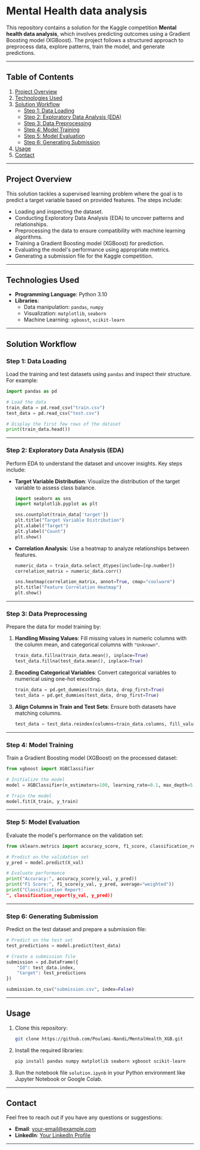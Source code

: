 
# **Mental Health data analysis**

This repository contains a solution for the Kaggle competition **Mental health data analysis**, which involves predicting outcomes using a Gradient Boosting model (XGBoost). The project follows a structured approach to preprocess data, explore patterns, train the model, and generate predictions.

---

## **Table of Contents**

1. [Project Overview](#project-overview)
2. [Technologies Used](#technologies-used)
3. [Solution Workflow](#solution-workflow)
    - [Step 1: Data Loading](#step-1-data-loading)
    - [Step 2: Exploratory Data Analysis (EDA)](#step-2-exploratory-data-analysis-eda)
    - [Step 3: Data Preprocessing](#step-3-data-preprocessing)
    - [Step 4: Model Training](#step-4-model-training)
    - [Step 5: Model Evaluation](#step-5-model-evaluation)
    - [Step 6: Generating Submission](#step-6-generating-submission)
4. [Usage](#usage)
5. [Contact](#contact)

---

## **Project Overview**

This solution tackles a supervised learning problem where the goal is to predict a target variable based on provided features. The steps include:

- Loading and inspecting the dataset.
- Conducting Exploratory Data Analysis (EDA) to uncover patterns and relationships.
- Preprocessing the data to ensure compatibility with machine learning algorithms.
- Training a Gradient Boosting model (XGBoost) for prediction.
- Evaluating the model's performance using appropriate metrics.
- Generating a submission file for the Kaggle competition.

---

## **Technologies Used**

- **Programming Language**: Python 3.10
- **Libraries**:
  - Data manipulation: `pandas`, `numpy`
  - Visualization: `matplotlib`, `seaborn`
  - Machine Learning: `xgboost`, `scikit-learn`

---

## **Solution Workflow**

### **Step 1: Data Loading**

Load the training and test datasets using `pandas` and inspect their structure. For example:

```python
import pandas as pd

# Load the data
train_data = pd.read_csv("train.csv")
test_data = pd.read_csv("test.csv")

# Display the first few rows of the dataset
print(train_data.head())
```

---

### **Step 2: Exploratory Data Analysis (EDA)**

Perform EDA to understand the dataset and uncover insights. Key steps include:

- **Target Variable Distribution**:
  Visualize the distribution of the target variable to assess class balance.

  ```python
  import seaborn as sns
  import matplotlib.pyplot as plt

  sns.countplot(train_data['target'])
  plt.title("Target Variable Distribution")
  plt.xlabel("Target")
  plt.ylabel("Count")
  plt.show()
  ```

- **Correlation Analysis**:
  Use a heatmap to analyze relationships between features.

  ```python
  numeric_data = train_data.select_dtypes(include=[np.number])
  correlation_matrix = numeric_data.corr()

  sns.heatmap(correlation_matrix, annot=True, cmap="coolwarm")
  plt.title("Feature Correlation Heatmap")
  plt.show()
  ```

---

### **Step 3: Data Preprocessing**

Prepare the data for model training by:

1. **Handling Missing Values**:
   Fill missing values in numeric columns with the column mean, and categorical columns with `"Unknown"`.

   ```python
   train_data.fillna(train_data.mean(), inplace=True)
   test_data.fillna(test_data.mean(), inplace=True)
   ```

2. **Encoding Categorical Variables**:
   Convert categorical variables to numerical using one-hot encoding.

   ```python
   train_data = pd.get_dummies(train_data, drop_first=True)
   test_data = pd.get_dummies(test_data, drop_first=True)
   ```

3. **Align Columns in Train and Test Sets**:
   Ensure both datasets have matching columns.

   ```python
   test_data = test_data.reindex(columns=train_data.columns, fill_value=0)
   ```

---

### **Step 4: Model Training**

Train a Gradient Boosting model (XGBoost) on the processed dataset:

```python
from xgboost import XGBClassifier

# Initialize the model
model = XGBClassifier(n_estimators=100, learning_rate=0.1, max_depth=5, subsample=0.8, colsample_bytree=0.8, random_state=42)

# Train the model
model.fit(X_train, y_train)
```

---

### **Step 5: Model Evaluation**

Evaluate the model's performance on the validation set:

```python
from sklearn.metrics import accuracy_score, f1_score, classification_report

# Predict on the validation set
y_pred = model.predict(X_val)

# Evaluate performance
print("Accuracy:", accuracy_score(y_val, y_pred))
print("F1 Score:", f1_score(y_val, y_pred, average="weighted"))
print("Classification Report:
", classification_report(y_val, y_pred))
```

---

### **Step 6: Generating Submission**

Predict on the test dataset and prepare a submission file:

```python
# Predict on the test set
test_predictions = model.predict(test_data)

# Create a submission file
submission = pd.DataFrame({
    "Id": test_data.index,
    "target": test_predictions
})

submission.to_csv("submission.csv", index=False)
```

---

## **Usage**

1. Clone this repository:
   ```bash
   git clone https://github.com/Poulami-Nandi/MentalHealth_XGB.git
   ```
2. Install the required libraries:
   ```bash
   pip install pandas numpy matplotlib seaborn xgboost scikit-learn
   ```
3. Run the notebook file `solution.ipynb` in your Python environment like Jupyter Notebook or Google Colab.

---

## **Contact**

Feel free to reach out if you have any questions or suggestions:

- **Email**: [your-email@example.com](mailto:nandi.poulami91@gmail.com)
- **LinkedIn**: [Your LinkedIn Profile](https://www.linkedin.com/in/poulami-nandi-a8a12917b/)

---
